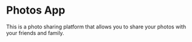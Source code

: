 # Photos App

This is a photo sharing platform that allows you to share your photos with your friends and family.

